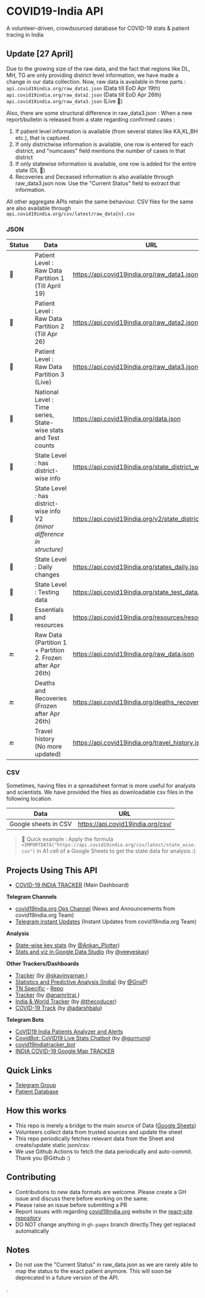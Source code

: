 # COVID19-India API

A volunteer-driven, crowdsourced database for COVID-19 stats & patient tracing in India

## Update [27 April]

Due to the growing size of the raw data, and the fact that regions like DL, MH, TG are only providing district level information, we have made a change in our data collection.
Now, raw data is available in three parts : 
`api.covid19india.org/raw_data1.json` (Data till EoD Apr 19th)<br>
`api.covid19india.org/raw_data2.json` (Data till EoD Apr 26th)<br>
`api.covid19india.org/raw_data3.json` (Live 🚀)<br>

Also, there are some structural difference in raw_data3.json : 
When a new report/bulletin is released from a state regarding confirmed cases : 
1. If patient level information is available (from several states like KA,KL,BH etc.), that is captured.
2. If only districtwise information is available, one row is entered for each district, and "numcases" field mentions the number of cases in that district
3. If only statewise information is available, one row is added for the entire state (DL 👀)
4. Recoveries and Deceased information is also available through raw_data3.json now. Use the "Current Status" field to extract that information.


All other aggregate APIs retain the same behaviour. 
CSV files for the same are also available through `api.covid19india.org/csv/latest/raw_data{n}.csv`


### JSON

| Status      | Data                                                | URL                                                | Details |
| ----------- | --------------------------------------------------- | -------------------------------------------------- | ------- |
|:green_heart:| Patient Level : Raw Data Partition 1 <br> (Till April 19) | https://api.covid19india.org/raw_data1.json  | [:page_with_curl:](docs/raw_data1.md) |
|:green_heart:| Patient Level : Raw Data Partition 2 <br> (Till Apr 26)   | https://api.covid19india.org/raw_data2.json  | [:page_with_curl:](docs/raw_data2.md) |
|:green_heart:| Patient Level : Raw Data Partition 3 <br> (Live)          | https://api.covid19india.org/raw_data3.json  | [:page_with_curl:](docs/raw_data3.md) |
|:green_heart:| National Level : Time series, State-wise stats and Test counts | https://api.covid19india.org/data.json  | [:page_with_curl:](docs/data.md) |
|:green_heart:| State Level : has district-wise info  | https://api.covid19india.org/state_district_wise.json    | [:page_with_curl:](docs/state_district_wise.md) |
|:green_heart:| State Level : has district-wise info V2 <br> _(minor difference in structure)_ | https://api.covid19india.org/v2/state_district_wise.json |  [:page_with_curl:](docs/v2_state_district_wise.md) |
|:green_heart:| State Level : Daily changes           | https://api.covid19india.org/states_daily.json                  | [:page_with_curl:](docs/states_daily.md) |
|:green_heart:| State Level : Testing data | https://api.covid19india.org/state_test_data.json                       | [:page_with_curl:](docs/state_test_data.md) |
|:green_heart:| Essentials and resources                            | https://api.covid19india.org/resources/resources.json | [:page_with_curl:](docs/resources.md) |
|:end:| Raw Data (Partition 1 + Partition 2. Frozen after Apr 26th) | https://api.covid19india.org/raw_data.json            | [:page_with_curl:](docs/raw_data.md) |
|:end:| Deaths and Recoveries <br> (Frozen after Apr 26th)   | https://api.covid19india.org/deaths_recoveries.json | [:page_with_curl:](docs/deaths_recoveries.md) |
|:end:| Travel history (No more updated)                            | https://api.covid19india.org/travel_history.json    |  |


### CSV
Sometimes, having files in a spreadsheet format is more useful for analysts and scientists. We have provided the files as downloadable csv files in the following location.

| Data                                                  | URL                                                   |
| ----------------------------------------------------- | ----------------------------------------------------- |
| Google sheets in CSV                                  | https://api.covid19india.org/csv/                      |

> :rocket: Quick example : Apply the formula `=IMPORTDATA("https://api.covid19india.org/csv/latest/state_wise.csv")` in A1 cell of a Google Sheets to get the state data for analysis :)

## Projects Using This API

- [COVID-19 INDIA TRACKER](https://www.covid19india.org/) (Main Dashboard)


**Telegram Channels**
- [covid19india.org Ops Channel](https://t.me/covid19indiaorg) (News and Announcements from covid19india.org Team)
- [Telegram instant Updates](https://t.me/covid19indiaorg_updates) (Instant Updates from covid19india.org Team)

**Analysis**
- [State-wise key stats](https://docs.google.com/spreadsheets/d/e/2PACX-1vTkixJNsO3otK_yOz-7Ru--yNo9S3J9S6ENFIKU6rDuNwhVTAXJWuPH2mzTzBEt1vzhvzQ1Zxyy9ZAt/pubhtml) (by [@Ankan_Plotter](https://t.me/Ankan_Plotter))
- [Stats and viz in Google Data Studio](https://tinyurl.com/covid19indiadashboard) (by [@veeyeskay](https://t.me/veeyeskay))

**Other Trackers/Dashboards**
- [Tracker](https://covidstat.info/) (by [@skavinvarnan ](https://github.com/skavinvarnan))
- [Statistics and Predictive Analysis (India)](https://gnsp.in/covid19/) (by [@GnsP](https://github.com/GnsP))
- [TN Specific](https://covid19trackerbk.netlify.app/) - [Repo](https://github.com/dynamicbalaji/covid19-tracker)
- [Tracker](https://livecovid.in/) (by [@anamritraj ](https://github.com/anamritraj/livecovid.in-webapp))
- [India & World Tracker](http://tcovid19.herokuapp.com/) (by [@thecoducer](https://github.com/thecoducer))
- [COVID-19 Track](http://github.com/adarshbalu/covid_track/) (by [@adarshbalu](https://github.com/adarshbalu))


**Telegram Bots**
- [CoVID19 India Patients Analyzer and Alerts](https://github.com/xsreality/covid19)
- [CovidBot: CoVID19 Live Stats Chatbot](https://github.com/Tele-Bots/CovidBot) (by [@gurrrung](https://github.com/gurrrung))
- [covid19indiatracker_bot](https://github.com/cibinjoseph/covid19indiatracker_bot)
- [INDIA COVID-19 Google Map TRACKER](https://goo.gl/maps/U32Ex1gWQxmc6Aot8)


## Quick Links

- [Telegram Group](https://telegra.ph/CoVID-19--India-Ops-03-24)
- [Patient Database](http://patientdb.covid19india.org/)

## How this works

- This repo is merely a bridge to the main source of Data ([Google Sheets](https://docs.google.com/spreadsheets/d/e/2PACX-1vSc_2y5N0I67wDU38DjDh35IZSIS30rQf7_NYZhtYYGU1jJYT6_kDx4YpF-qw0LSlGsBYP8pqM_a1Pd/pubhtml))
- Volunteers collect data from trusted sources and update the sheet
- This repo periodically fetches relevant data from the Sheet and create/update static json/csv.
- We use Github Actions to fetch the data periodically and auto-commit. Thank you @Github :)


## Contributing

- Contributions to new data formats are welcome. Please create a GH issue and discuss there before working on the same.
- Please raise an issue before submitting a PR
- Report issues with regarding [covid19india.org](https://www.covid19india.org) website in the [react-site repository](https://github.com/covid19india/covid19india-react/issues)
- DO NOT change anything in `gh-pages` branch directly.They get replaced automatically

## Notes
- Do not use the "Current Status" in raw_data.json as we are rarely able to map the status to the exact patient anymore. This will soon be deprecated in a future version of the API.

.
